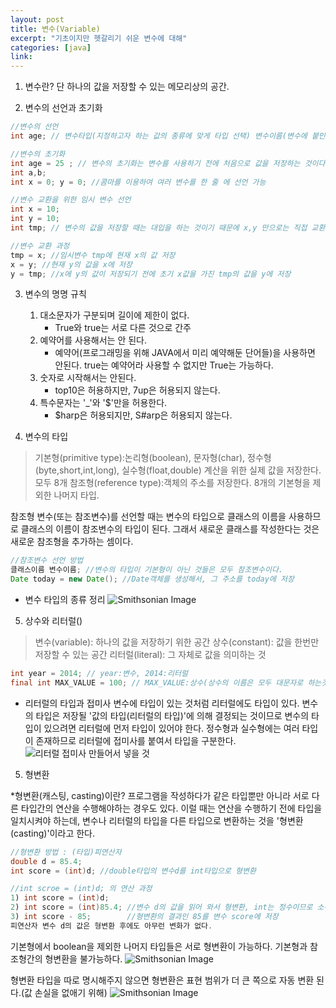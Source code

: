 ```yaml
---
layout: post
title: 변수(Variable)
excerpt: "기초이지만 헷갈리기 쉬운 변수에 대해"
categories: [java]
link:
---
```


1. 변수란?
단 하나의 값을 저장할 수 있는 메모리상의 공간.

2. 변수의 선언과 초기화

~~~java
//변수의 선언
int age; // 변수타입(지정하고자 하는 값의 종류에 맞게 타입 선택) 변수이름(변수에 붙인 이름. 값을 저장한 메모리 공간에 이름을 붙이는 것이다. 그래야 이 변수를 읽거나 변경할 수 있다. 서로 구별될 수 있어야 하기 때문에 중복이 불가 하다.)

//변수의 초기화
int age = 25 ; // 변수의 초기화는 변수를 사용하기 전에 처음으로 값을 저장하는 것이다. 변수 age를 선언하고 25라는 값을 저장하여 초기화했다.
int a,b;
int x = 0; y = 0; //콤마를 이용하여 여러 변수를 한 줄 에 선언 가능

//변수 교환을 위한 임시 변수 선언
int x = 10;
int y = 10;
int tmp; // 변수의 값을 저장할 때는 대입을 하는 것이기 때문에 x,y 만으로는 직접 교환이 안된다. 잠시 한 쪽의 값을 저장해둘 임시 변수가 필요하다.

//변수 교환 과정
tmp = x; //임시변수 tmp에 현재 x의 값 저장
x = y; //현재 y의 값을 x에 저장
y = tmp; //x에 y의 값이 저장되기 전에 초기 x값을 가진 tmp의 값을 y에 저장
~~~

3. 변수의 명명 규칙
    1. 대소문자가 구분되며 길이에 제한이 없다.
        * True와 true는 서로 다른 것으로 간주
    2. 예약어를 사용해서는 안 된다.
        * 예약어(프로그래밍을 위해 JAVA에서 미리 예약해둔 단어들)을 사용하면 안된다. true는 예약어라 사용할 수 없지만 True는 가능하다.
    3. 숫자로 시작해서는 안된다.
        * top10은 허용하지만, 7up은 허용되지 않는다.
    4. 특수문자는 '_'와 '$'만을 허용한다.
        * $harp은 허용되지만, S#arp은 허용되지 않는다.

4. 변수의 타입
>기본형(primitive type):논리형(boolean), 문자형(char), 정수형(byte,short,int,long), 실수형(float,double) 계산을 위한 실제 값을 저장한다. 모두 8개
>참조형(reference type):객체의 주소를 저장한다. 8개의 기본형을 제외한 나머지 타입.

참조형 변수(또는 참조변수)를 선언할 때는 변수의 타입으로 클래스의 이름을 사용하므로 클래스의 이름이 참조변수의 타입이 된다. 그래서 새로운 클래스를 작성한다는 것은 새로운 참조형을 추가하는 셈이다.

~~~java
//참조변수 선언 방법
클래스이름 변수이름; //변수의 타입이 기본형이 아닌 것들은 모두 참조변수이다.
Date today = new Date(); //Date객체를 생성해서, 그 주소를 today에 저장
~~~

* 변수 타입의 종류 정리
![Smithsonian Image](http://www.webmadang.net/upload/2017/04/201704280834540415.png)

5. 상수와 리터럴()

>변수(variable): 하나의 값을 저장하기 위한 공간
>상수(constant): 값을 한번만 저장할 수 있는 공간
>리터럴(literal): 그 자체로 값을 의미하는 것

~~~java
int year = 2014; // year:변수, 2014:리터럴
final int MAX_VALUE = 100; // MAX_VALUE:상수(상수의 이름은 모두 대문자로 하는것이 암묵적 관례 띄어쓰기는 '_'로 구분), 100:리터럴
~~~

* 리터럴의 타입과 접미사
변수에 타입이 있는 것처럼 리터럴에도 타입이 있다. 변수의 타입은 저장될 '값의 타입(리터럴의 타입)'에 의해 결정되는 것이므로 변수의 타입이 있으려면 리터럴에 먼저 타입이 있어야 한다. 정수형과 실수형에는 여러 타입이 존재하므로 리터럴에 접미사를 붙여서 타입을 구분한다.
![리터럴 접미사 만들어서 넣을 것](#)

5. 형변환

*형변환(캐스팅, casting)이란?
프로그램을 작성하다가 같은 타입뿐만 아니라 서로 다른 타입간의 연산을 수행해야하는 경우도 있다. 이럴 때는 연산을 수행하기 전에 타입을 일치시켜야 하는데, 변수나 리터럴의 타입을 다른 타입으로 변환하는 것을 '형변환(casting)'이라고 한다.

~~~java
//형변환 방법 : (타입)피연산자
double d = 85.4;
int score = (int)d; //double타입의 변수d를 int타입으로 형변환

//int scroe = (int)d; 의 연산 과정
1) int score = (int)d;
2) int score = (int)85.4; //변수 d의 값을 읽어 와서 형변환, int는 정수이므로 소수점 아래 자리 0.4는 버린다.
3) int score - 85;        //형변환의 결과인 85를 변수 score에 저장
피연산자 변수 d의 값은 형변환 후에도 아무런 변화가 없다.
~~~

기본형에서 boolean을 제외한 나머지 타입들은 서로 형변환이 가능하다.
기본형과 참조형간의 형변환을 불가능하다.
![Smithsonian Image](http://www.javachobo.com/images/p2_12.gif)


형변환 타입을 따로 명시해주지 않으면 형변환은 표현 범위가 더 큰 쪽으로 자동 변환 된다.(값 손실을 없애기 위해)
![Smithsonian Image](http://cfile24.uf.tistory.com/image/23371C4555059A202B3D1D)
